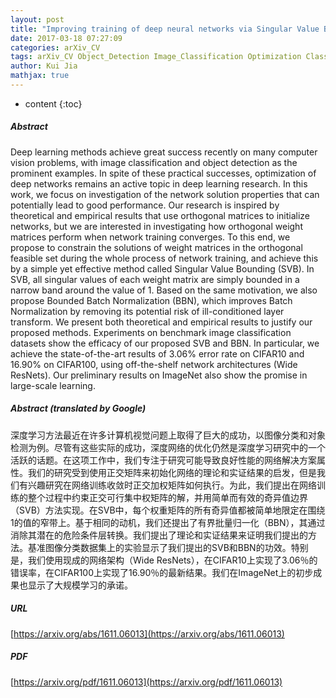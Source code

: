 ```yaml
---
layout: post
title: "Improving training of deep neural networks via Singular Value Bounding"
date: 2017-03-18 07:27:09
categories: arXiv_CV
tags: arXiv_CV Object_Detection Image_Classification Optimization Classification Deep_Learning Detection
author: Kui Jia
mathjax: true
---
```


* content
{:toc}

##### Abstract
Deep learning methods achieve great success recently on many computer vision problems, with image classification and object detection as the prominent examples. In spite of these practical successes, optimization of deep networks remains an active topic in deep learning research. In this work, we focus on investigation of the network solution properties that can potentially lead to good performance. Our research is inspired by theoretical and empirical results that use orthogonal matrices to initialize networks, but we are interested in investigating how orthogonal weight matrices perform when network training converges. To this end, we propose to constrain the solutions of weight matrices in the orthogonal feasible set during the whole process of network training, and achieve this by a simple yet effective method called Singular Value Bounding (SVB). In SVB, all singular values of each weight matrix are simply bounded in a narrow band around the value of 1. Based on the same motivation, we also propose Bounded Batch Normalization (BBN), which improves Batch Normalization by removing its potential risk of ill-conditioned layer transform. We present both theoretical and empirical results to justify our proposed methods. Experiments on benchmark image classification datasets show the efficacy of our proposed SVB and BBN. In particular, we achieve the state-of-the-art results of 3.06% error rate on CIFAR10 and 16.90% on CIFAR100, using off-the-shelf network architectures (Wide ResNets). Our preliminary results on ImageNet also show the promise in large-scale learning.

##### Abstract (translated by Google)
深度学习方法最近在许多计算机视觉问题上取得了巨大的成功，以图像分类和对象检测为例。尽管有这些实际的成功，深度网络的优化仍然是深度学习研究中的一个活跃的话题。在这项工作中，我们专注于研究可能导致良好性能的网络解决方案属性。我们的研究受到使用正交矩阵来初始化网络的理论和实证结果的启发，但是我们有兴趣研究在网络训练收敛时正交加权矩阵如何执行。为此，我们提出在网络训练的整个过程中约束正交可行集中权矩阵的解，并用简单而有效的奇异值边界（SVB）方法实现。在SVB中，每个权重矩阵的所有奇异值都被简单地限定在围绕1的值的窄带上。基于相同的动机，我们还提出了有界批量归一化（BBN），其通过消除其潜在的危险条件层转换。我们提出了理论和实证结果来证明我们提出的方法。基准图像分类数据集上的实验显示了我们提出的SVB和BBN的功效。特别是，我们使用现成的网络架构（Wide ResNets），在CIFAR10上实现了3.06％的错误率，在CIFAR100上实现了16.90％的最新结果。我们在ImageNet上的初步成果也显示了大规模学习的承诺。

##### URL
[https://arxiv.org/abs/1611.06013](https://arxiv.org/abs/1611.06013)

##### PDF
[https://arxiv.org/pdf/1611.06013](https://arxiv.org/pdf/1611.06013)

